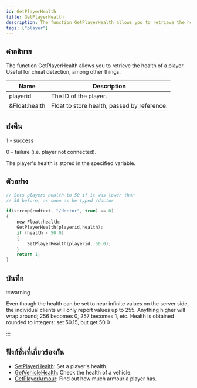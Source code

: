 ```yaml
---
id: GetPlayerHealth
title: GetPlayerHealth
description: The function GetPlayerHealth allows you to retrieve the health of a player.
tags: ["player"]
---
```


## คำอธิบาย

The function GetPlayerHealth allows you to retrieve the health of a player. Useful for cheat detection, among other things.

| Name          | Description                                 |
| ------------- | ------------------------------------------- |
| playerid      | The ID of the player.                       |
| &Float:health | Float to store health, passed by reference. |

## ส่งคืน

1 - success

0 - failure (i.e. player not connected).

The player's health is stored in the specified variable.

## ตัวอย่าง

```c
// Sets players health to 50 if it was lower than
// 50 before, as soon as he typed /doctor

if(strcmp(cmdtext, "/doctor", true) == 0)
{
    new Float:health;
    GetPlayerHealth(playerid,health);
    if (health < 50.0)
    {
        SetPlayerHealth(playerid, 50.0);
    }
    return 1;
}
```

## บันทึก

:::warning

Even though the health can be set to near infinite values on the server side, the individual clients will only report values up to 255. Anything higher will wrap around; 256 becomes 0, 257 becomes 1, etc.
Health is obtained rounded to integers: set 50.15, but get 50.0

:::

## ฟังก์ชั่นที่เกี่ยวข้องกัน

- [SetPlayerHealth](../functions/SetPlayerHealth): Set a player's health.
- [GetVehicleHealth](../functions/GetVehicleHealth): Check the health of a vehicle.
- [GetPlayerArmour](../functions/GetPlayerArmour): Find out how much armour a player has.
